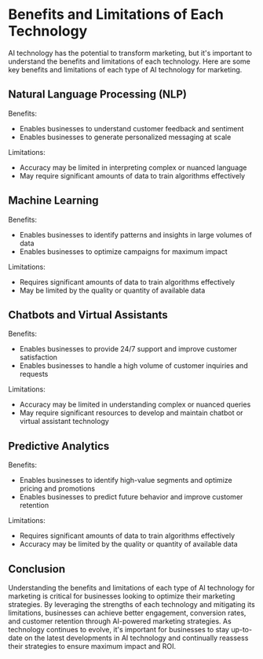 Benefits and Limitations of Each Technology
======================================================================================

AI technology has the potential to transform marketing, but it's important to understand the benefits and limitations of each technology. Here are some key benefits and limitations of each type of AI technology for marketing.

Natural Language Processing (NLP)
---------------------------------

Benefits:

* Enables businesses to understand customer feedback and sentiment
* Enables businesses to generate personalized messaging at scale

Limitations:

* Accuracy may be limited in interpreting complex or nuanced language
* May require significant amounts of data to train algorithms effectively

Machine Learning
----------------

Benefits:

* Enables businesses to identify patterns and insights in large volumes of data
* Enables businesses to optimize campaigns for maximum impact

Limitations:

* Requires significant amounts of data to train algorithms effectively
* May be limited by the quality or quantity of available data

Chatbots and Virtual Assistants
-------------------------------

Benefits:

* Enables businesses to provide 24/7 support and improve customer satisfaction
* Enables businesses to handle a high volume of customer inquiries and requests

Limitations:

* Accuracy may be limited in understanding complex or nuanced queries
* May require significant resources to develop and maintain chatbot or virtual assistant technology

Predictive Analytics
--------------------

Benefits:

* Enables businesses to identify high-value segments and optimize pricing and promotions
* Enables businesses to predict future behavior and improve customer retention

Limitations:

* Requires significant amounts of data to train algorithms effectively
* Accuracy may be limited by the quality or quantity of available data

Conclusion
----------

Understanding the benefits and limitations of each type of AI technology for marketing is critical for businesses looking to optimize their marketing strategies. By leveraging the strengths of each technology and mitigating its limitations, businesses can achieve better engagement, conversion rates, and customer retention through AI-powered marketing strategies. As technology continues to evolve, it's important for businesses to stay up-to-date on the latest developments in AI technology and continually reassess their strategies to ensure maximum impact and ROI.

